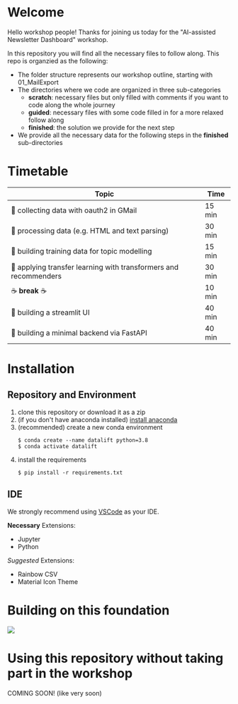 # Welcome
Hello workshop people! Thanks for joining us today for the "AI-assisted Newsletter Dashboard" workshop.

In this repository you will find all the necessary files to follow along. This repo is organzied as the following:
- The folder structure represents our workshop outline, starting with 01_MailExport
- The directories where we code are organized in three sub-categories
  - **scratch**: necessary files but only filled with comments if you want to code along the whole journey
  - **guided**: necessary files with some code filled in for a more relaxed follow along
  - **finished**: the solution we provide for the next step
- We provide all the necessary data for the following steps in the **finished** sub-directories
# Timetable
| Topic | Time
|--------|-----
|📧 collecting data with oauth2 in GMail				|			15 min
|🔧 processing data (e.g. HTML and text parsing)			|			30 min
|🔖 building training data for topic modelling					|	15 min
|🧠 applying transfer learning with transformers and recommenders	|	30 min
|☕ **break** ☕												|10 min
|👑 building a streamlit UI						|			40 min
|👾 building a minimal backend via FastAPI				|			40 min

# Installation
## Repository and Environment
1. clone this repository or download it as a zip
2. (if you don't have anaconda installed) [install anaconda](https://docs.conda.io/projects/conda/en/latest/user-guide/install/index.html)
3. (recommended) create a new conda environment
    ```
    $ conda create --name datalift python=3.8
    $ conda activate datalift
    ```
4. install the requirements
    ```
    $ pip install -r requirements.txt
    ```

## IDE
We strongly recommend using [VSCode](https://code.visualstudio.com/download) as your IDE. 

**Necessary** Extensions:
- Jupyter
- Python


*Suggested* Extensions:
- Rainbow CSV
- Material Icon Theme

# Building on this foundation
![](https://user-images.githubusercontent.com/57487741/175494769-e4f3a6c0-9d03-41e0-a990-8d70edcb8943.png)
# Using this repository without taking part in the workshop
COMING SOON! (like very soon)
